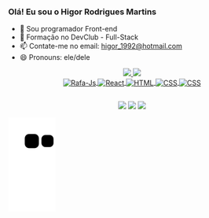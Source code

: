 ### Olá! Eu sou o Higor Rodrigues Martins



- 🔭 Sou programador Front-end
- 🌱 Formação no DevClub - Full-Stack
- 📫 Contate-me no email: higor_1992@hotmail.com
- 😄 Pronouns: ele/dele

<div align="center">
  <a href="https://github.com/Higornmr">
  <img height="180em" src="https://github-readme-stats.vercel.app/api?username=higornmr&show_icons=true&theme=dracula&include_all_commits=true&count_private=true"/>
  <img height="180em" src="https://github-readme-stats.vercel.app/api/top-langs/?username=higornmr&layout=compact&langs_count=7&theme=dracula"/>
</div>


  <div align="center">    
  <img align="center" alt="Rafa-Js" height="60" width="50" src="https://media.giphy.com/media/ln7z2eWriiQAllfVcn/giphy.gif">
  <img align="center" alt="React" height="60" width="50" src="https://media.giphy.com/media/eNAsjO55tPbgaor7ma/giphy.gif">
  <img align="center" alt="HTML" height="60" width="50" src="https://media.giphy.com/media/XAxylRMCdpbEWUAvr8/giphy.gif">
  <img align="center" alt="CSS" height="60" width="50" src="https://media.giphy.com/media/fsEaZldNC8A1PJ3mwp/giphy.gif">
  <img align="center" alt="CSS" height="60" width="50" src="https://media.giphy.com/media/kdFc8fubgS31b8DsVu/giphy.gif">        
</div>
  
  ##
  
  <div align="center">
     <a href="https://www.instagram.com/higornmr/" target="_blank"><img src="https://img.shields.io/badge/-Instagram-%23E4405F?style=for-the-badge&logo=instagram&logoColor=white" target="_blank"></a>
    <a href="https://www.linkedin.com/in/higor-martins-rodrigues-b04497236/" target="_blank"><img src="https://img.shields.io/badge/-LinkedIn-%230077B5?style=for-the-badge&logo=linkedin&logoColor=white" target="_blank"></a> 
    <a href = "mailto:higor_1992@hotmail.com"><img src="https://img.shields.io/badge/-Gmail-%23333?style=for-the-badge&logo=gmail&logoColor=white" target="_blank"></a>
    </div>

   ![Snake animation](https://github.com/Higornmr/higornmr/blob/output/github-contribution-grid-snake.svg)
